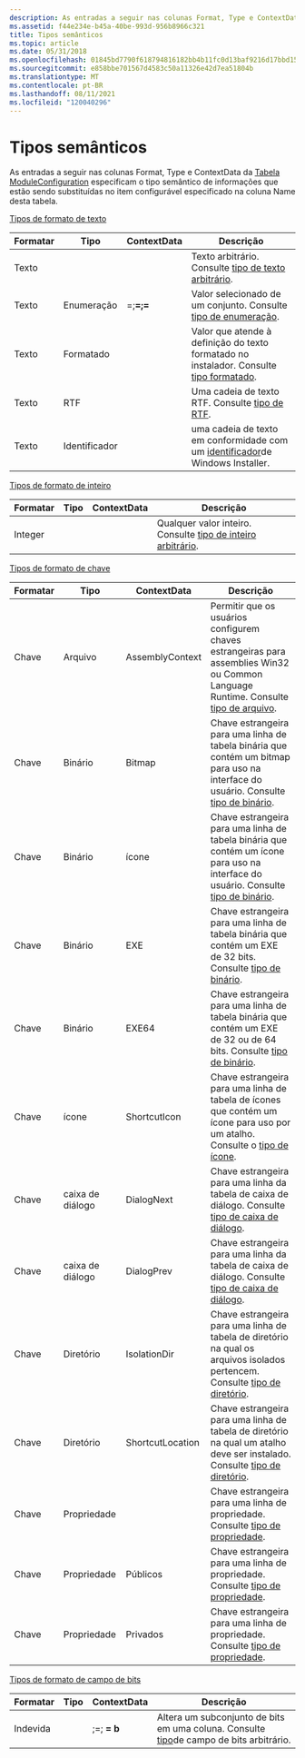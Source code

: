 ```yaml
---
description: As entradas a seguir nas colunas Format, Type e ContextData da Tabela ModuleConfiguration especificam o tipo semântico de informações que estão sendo substituídas no item configurável especificado na coluna Name desta tabela.
ms.assetid: f44e234e-b45a-40be-993d-956b8966c321
title: Tipos semânticos
ms.topic: article
ms.date: 05/31/2018
ms.openlocfilehash: 01845bd7790f618794816182bb4b11fc0d13baf9216d17bbd15c63a390a52a90
ms.sourcegitcommit: e858bbe701567d4583c50a11326e42d7ea51804b
ms.translationtype: MT
ms.contentlocale: pt-BR
ms.lasthandoff: 08/11/2021
ms.locfileid: "120040296"
---
```

# <a name="semantic-types"></a>Tipos semânticos

As entradas a seguir nas colunas Format, Type e ContextData da [Tabela ModuleConfiguration](moduleconfiguration-table.md) especificam o tipo semântico de informações que estão sendo substituídas no item configurável especificado na coluna Name desta tabela.

[Tipos de formato de texto](text-format-types.md)



| Formatar | Tipo       | ContextData                                                 | Descrição                                                                                                |
|--------|------------|-------------------------------------------------------------|------------------------------------------------------------------------------------------------------------|
| Texto   |            |                                                             | Texto arbitrário. Consulte [tipo de texto arbitrário](arbitrary-text-type.md).                                        |
| Texto   | Enumeração       | <A>=<a>;<B>=<b>;<C>=<c> | Valor selecionado de um conjunto. Consulte [tipo de enumeração](enum-type.md).                                                 |
| Texto   | Formatado  |                                                             | Valor que atende à definição do texto formatado no instalador. Consulte [tipo formatado](formatted-type.md). |
| Texto   | RTF        |                                                             | Uma cadeia de texto RTF. Consulte [tipo de RTF](rtf-type.md).                                                          |
| Texto   | Identificador |                                                             | uma cadeia de texto em conformidade com um [identificador](identifier.md)de Windows Installer.                              |



 

[Tipos de formato de inteiro](integer-format-types.md)



| Formatar  | Tipo | ContextData | Descrição                                                                  |
|---------|------|-------------|------------------------------------------------------------------------------|
| Integer |      |             | Qualquer valor inteiro. Consulte [tipo de inteiro arbitrário](arbitrary-integer-type.md). |



 

[Tipos de formato de chave](key-format-types.md)



| Formatar | Tipo      | ContextData      | Descrição                                                                                                            |
|--------|-----------|------------------|------------------------------------------------------------------------------------------------------------------------|
| Chave    | Arquivo      | AssemblyContext  | Permitir que os usuários configurem chaves estrangeiras para assemblies Win32 ou Common Language Runtime. Consulte [tipo de arquivo](file-type.md). |
| Chave    | Binário    | Bitmap           | Chave estrangeira para uma linha de tabela binária que contém um bitmap para uso na interface do usuário. Consulte [tipo de binário](binary-type.md).                  |
| Chave    | Binário    | ícone             | Chave estrangeira para uma linha de tabela binária que contém um ícone para uso na interface do usuário. Consulte [tipo de binário](binary-type.md).                   |
| Chave    | Binário    | EXE              | Chave estrangeira para uma linha de tabela binária que contém um EXE de 32 bits. Consulte [tipo de binário](binary-type.md).                             |
| Chave    | Binário    | EXE64            | Chave estrangeira para uma linha de tabela binária que contém um EXE de 32 ou de 64 bits. Consulte [tipo de binário](binary-type.md).                       |
| Chave    | ícone      | ShortcutIcon     | Chave estrangeira para uma linha de tabela de ícones que contém um ícone para uso por um atalho. Consulte o [tipo de ícone](icon-type.md).                |
| Chave    | caixa de diálogo    | DialogNext       | Chave estrangeira para uma linha da tabela de caixa de diálogo. Consulte [tipo de caixa de diálogo](dialog-type.md).                                                 |
| Chave    | caixa de diálogo    | DialogPrev       | Chave estrangeira para uma linha da tabela de caixa de diálogo. Consulte [tipo de caixa de diálogo](dialog-type.md).                                                 |
| Chave    | Diretório | IsolationDir     | Chave estrangeira para uma linha de tabela de diretório na qual os arquivos isolados pertencem. Consulte [tipo de diretório](directory-type.md).            |
| Chave    | Diretório | ShortcutLocation | Chave estrangeira para uma linha de tabela de diretório na qual um atalho deve ser instalado. Consulte [tipo de diretório](directory-type.md).   |
| Chave    | Propriedade  |                  | Chave estrangeira para uma linha de propriedade. Consulte [tipo de propriedade](property-type.md).                                                 |
| Chave    | Propriedade  | Públicos           | Chave estrangeira para uma linha de propriedade. Consulte [tipo de propriedade](property-type.md).                                                 |
| Chave    | Propriedade  | Privados          | Chave estrangeira para uma linha de propriedade. Consulte [tipo de propriedade](property-type.md).                                                 |



 

[Tipos de formato de campo de bits](bitfield-format-types.md)



| Formatar   | Tipo | ContextData                                  | Descrição                                                                                       |
|----------|------|----------------------------------------------|---------------------------------------------------------------------------------------------------|
| Indevida |      | <mask>;<A>=<a>;<B> = b | Altera um subconjunto de bits em uma coluna. Consulte [tipo](arbitrary-bitfield-type.md)de campo de bits arbitrário. |



 

 

 



